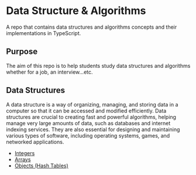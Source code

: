 # Data Structure & Algorithms

A repo that contains data structures and algorithms concepts and their implementations in TypeScript.

## Purpose

The aim of this repo is to help students study data structures and algorithms whether for a job, an interview...etc.

## Data Structures

A data structure is a way of organizing, managing, and storing data in a computer so that it can be accessed and modified efficiently. Data structures are crucial to creating fast and powerful algorithms, helping manage very large amounts of data, such as databases and internet indexing services. They are also essential for designing and maintaining various types of software, including operating systems, games, and networked applications.

- [Integers](./data-structures/integers/integers.md)
- [Arrays](./data-structures/arrays/arrays.md)
- [Objects (Hash Tables)](./data-structures/objects/objects.md)

